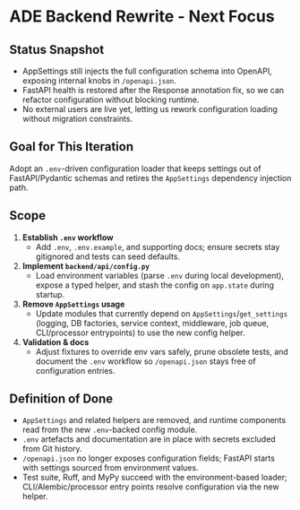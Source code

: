 # ADE Backend Rewrite - Next Focus

## Status Snapshot
- AppSettings still injects the full configuration schema into OpenAPI, exposing internal knobs in `/openapi.json`.
- FastAPI health is restored after the Response annotation fix, so we can refactor configuration without blocking runtime.
- No external users are live yet, letting us rework configuration loading without migration constraints.

## Goal for This Iteration
Adopt an `.env`-driven configuration loader that keeps settings out of FastAPI/Pydantic schemas and retires the `AppSettings` dependency injection path.

## Scope
1. **Establish `.env` workflow**
   - Add `.env`, `.env.example`, and supporting docs; ensure secrets stay gitignored and tests can seed defaults.
2. **Implement `backend/api/config.py`**
   - Load environment variables (parse `.env` during local development), expose a typed helper, and stash the config on `app.state` during startup.
3. **Remove `AppSettings` usage**
   - Update modules that currently depend on `AppSettings`/`get_settings` (logging, DB factories, service context, middleware, job queue, CLI/processor entrypoints) to use the new config helper.
4. **Validation & docs**
   - Adjust fixtures to override env vars safely, prune obsolete tests, and document the `.env` workflow so `/openapi.json` stays free of configuration entries.

## Definition of Done
- `AppSettings` and related helpers are removed, and runtime components read from the new `.env`-backed config module.
- `.env` artefacts and documentation are in place with secrets excluded from Git history.
- `/openapi.json` no longer exposes configuration fields; FastAPI starts with settings sourced from environment values.
- Test suite, Ruff, and MyPy succeed with the environment-based loader; CLI/Alembic/processor entry points resolve configuration via the new helper.
